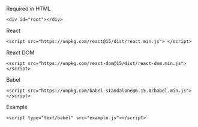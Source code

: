 Required in HTML
```
<div id="root"></div>
```

React
```
<script src="https://unpkg.com/react@15/dist/react.min.js"> </script>
```

React DOM
```
<script src="https://unpkg.com/react-dom@15/dist/react-dom.min.js"></script>
```

Babel
```
<script src="https://unpkg.com/babel-standalone@6.15.0/babel.min.js"></script>
```

Example
```
<script type="text/babel" src="example.js"></script>
```